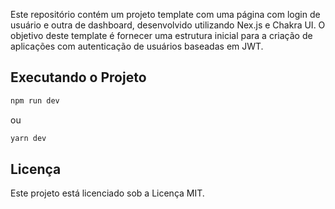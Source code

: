 Este repositório contém um projeto template com uma página com login de usuário e outra de dashboard, desenvolvido utilizando Nex.js e Chakra UI. O objetivo deste template é fornecer uma estrutura inicial para a criação de aplicações com autenticação de usuários baseadas em JWT.

## Executando o Projeto

```cmd
npm run dev
```

ou

```cmd
yarn dev
```

## Licença
Este projeto está licenciado sob a Licença MIT.
